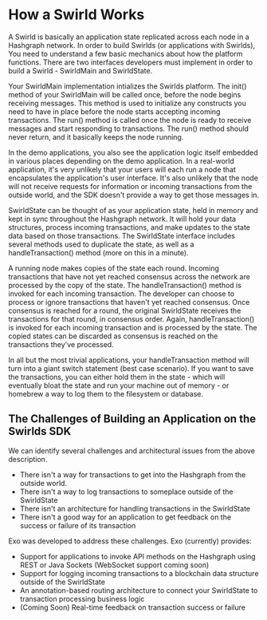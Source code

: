 How a Swirld Works
==================

A Swirld is basically an application state replicated across each node in a Hashgraph network.  In order to build Swirlds (or applications with Swirlds), You need to understand a few basic mechanics about how the platform functions.  There are two interfaces developers must implement in order to build a Swirld - SwirldMain and SwirldState.  

Your SwirldMain implementation intializes the Swirlds platform.  The init() method of your SwirldMain will be called once, before the node begins receiving messages.  This method is used to initialize any constructs you need to have in place before the node starts accepting incoming transactions.  The run() method is called once the node is ready to receive messages and start responding to transactions.  The run() method should never return, and it basically keeps the node running.

In the demo applications, you also see the application logic itself embedded in various places depending on the demo application.  In a real-world application, it's very unlikely that your users will each run a node that encapsulates the application's user interface.  It's also unlikely that the node will not receive requests for information or incoming transactions from the outside world, and the SDK doesn't provide a way to get those messages in.

SwirldState can be thought of as your application state, held in memory and kept in sync throughout the Hashgraph network.  It will hold your data structures, process incoming transactions, and make updates to the state data based on those transactions.  The SwirldState interface includes several methods used to duplicate the state, as well as a handleTransaction() method (more on this in a minute).

A running node makes copies of the state each round.  Incoming transactions that have not yet reached consensus across the network are processed by the copy of the state.  The handleTransaction() method is invoked for each incoming transaction.  The developer can choose to process or ignore transactions that haven't yet reached consensus.  Once consensus is reached for a round, the original SwirldState receives the transactions for that round, in consensus order.  Again, handleTransaction() is invoked for each incoming transaction and is processed by the state.  The copied states can be discarded as consensus is reached on the transactions they've processed.

In all but the most trivial applications, your handleTransaction method will turn into a giant switch statement (best case scenario).  If you want to save the transactions, you can either hold them in the state - which will eventually bloat the state and run your machine out of memory - or homebrew a way to log them to the filesystem or database.

The Challenges of Building an Application on the Swirlds SDK
------------------------------------------------------------

We can identify several challenges and architectural issues from the above description.

* There isn't a way for transactions to get into the Hashgraph from the outside world.
* There isn't a way to log transactions to someplace outside of the SwirldState
* There isn't an architecture for handling transactions in the SwirldState
* There isn't a good way for an application to get feedback on the success or failure of its transaction

Exo was developed to address these challenges.  Exo (currently) provides:
* Support for applications to invoke API methods on the Hashgraph using REST or Java Sockets (WebSocket support coming soon) 
* Support for logging incoming transactions to a blockchain data structure outside of the SwirldState
* An annotation-based routing architecture to connect your SwirldState to transaction processing business logic
* (Coming Soon) Real-time feedback on transaction success or failure



